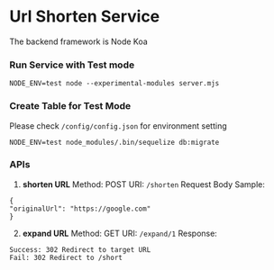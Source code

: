 # Url Shorten Service #

The backend framework is Node Koa
### Run Service with Test mode ###
```
NODE_ENV=test node --experimental-modules server.mjs
```

### Create Table for Test Mode  ###
Please check `/config/config.json` for environment setting
```
NODE_ENV=test node_modules/.bin/sequelize db:migrate
```

### APIs ###
1. **shorten URL**
Method: POST
URI: `/shorten`
Request Body Sample:
```
{
"originalUrl": "https://google.com"
}
```

2. **expand URL**
Method: GET
URI: `/expand/1`
Response: 
```
Success: 302 Redirect to target URL
Fail: 302 Redirect to /short
```
